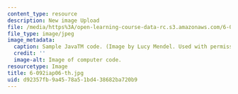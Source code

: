 ```yaml
---
content_type: resource
description: New image Upload
file: /media/https%3A/open-learning-course-data-rc.s3.amazonaws.com/6-092-java-preparation-for-6-170-january-iap-2006/d92357fb9a4578a51bd438682ba720b9_6-092iap06-th.jpg
file_type: image/jpeg
image_metadata:
  caption: Sample JavaTM code. (Image by Lucy Mendel. Used with permission.)
  credit: ''
  image-alt: Image of computer code.
resourcetype: Image
title: 6-092iap06-th.jpg
uid: d92357fb-9a45-78a5-1bd4-38682ba720b9
---
```

